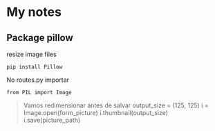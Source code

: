 # My notes

## Package pillow
resize image files 
    
    pip install Pillow

No routes.py importar

    from PIL import Image

> Vamos redimensionar antes de salvar
    output_size = (125, 125)
    i = Image.open(form_picture)
    i.thumbnail(output_size)
    i.save(picture_path)